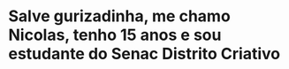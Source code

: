 <h1>Salve gurizadinha, me chamo Nicolas, tenho 15 anos e sou estudante do Senac Distrito Criativo</h1>
<img src "eubio.png">
